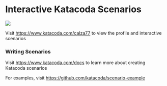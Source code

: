 # Interactive Katacoda Scenarios

[![](http://shields.katacoda.com/katacoda/calza77/count.svg)](https://www.katacoda.com/calza77 "Get your profile on Katacoda.com")

Visit https://www.katacoda.com/calza77 to view the profile and interactive scenarios

### Writing Scenarios
Visit https://www.katacoda.com/docs to learn more about creating Katacoda scenarios

For examples, visit https://github.com/katacoda/scenario-example
